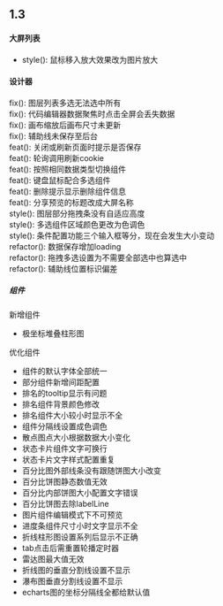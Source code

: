 
## 1.3  

#### 大屏列表  
- style(): 鼠标移入放大效果改为图片放大    

#### 设计器
fix(): 图层列表多选无法选中所有  
fix(): 代码编辑器数据聚焦时点击全屏会丢失数据  
fix(): 画布缩放后画布尺寸未更新  
fix(): 辅助线未保存至后台  
feat(): 关闭或刷新页面时提示是否保存  
feat(): 轮询调用刷新cookie  
feat(): 按照相同数据类型切换组件  
feat(): 键盘鼠标配合多选组件  
feat(): 删除提示显示删除组件信息    
feat(): 分享预览的标题改成大屏名称  
style(): 图层部分拖拽条没有自适应高度  
style(): 多选组件区域颜色更改为色调色  
style(): 条件配置功能三个输入框等分，现在会发生大小变动  
refactor(): 数据保存增加loading  
refactor(): 拖拽多选设置为不需要全部选中也算选中  
refactor(): 辅助线位置标识偏差  


##### 组件

新增组件    
- 极坐标堆叠柱形图  

优化组件  
- 组件的默认字体全部统一    
- 部分组件新增间距配置  
- 排名的tooltip显示有问题  
- 排名组件背景颜色修改  
- 排名组件大小较小时显示不全  
- 组件分隔线设置成色调色  
- 散点图点大小根据数据大小变化  
- 状态卡片组件文字可换行  
- 状态卡片文字样式配置重复  
- 百分比图外部线条没有跟随饼图大小改变  
- 百分比饼图静态数值无效  
- 百分比内部饼图大小配置文字错误  
- 百分比饼图去除labelLine  
- 图片组件编辑模式下不可预览  
- 进度条组件尺寸小时文字显示不全  
- 折线柱形图设置系列后显示不正确  
- tab点击后需重置轮播定时器   
- 雷达图最大值无效  
- 折线图的垂直分割线设置不显示  
- 瀑布图垂直分割线设置不显示  
- echarts图的坐标分隔线全都给默认值

